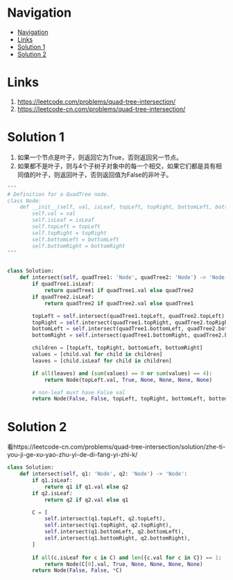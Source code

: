 # Navigation
- [Navigation](#navigation)
- [Links](#links)
- [Solution 1](#solution-1)
- [Solution 2](#solution-2)

# Links
1. https://leetcode.com/problems/quad-tree-intersection/
2. https://leetcode-cn.com/problems/quad-tree-intersection/


# Solution 1
1. 如果一个节点是叶子，则返回它为True，否则返回另一节点。
2. 如果都不是叶子，则与4个子树子对象中的每一个相交，如果它们都是具有相同值的叶子，则返回叶子，否则返回值为False的非叶子。

```python
"""
# Definition for a QuadTree node.
class Node:
    def __init__(self, val, isLeaf, topLeft, topRight, bottomLeft, bottomRight):
        self.val = val
        self.isLeaf = isLeaf
        self.topLeft = topLeft
        self.topRight = topRight
        self.bottomLeft = bottomLeft
        self.bottomRight = bottomRight
"""


class Solution:
    def intersect(self, quadTree1: 'Node', quadTree2: 'Node') -> 'Node':
        if quadTree1.isLeaf:
            return quadTree1 if quadTree1.val else quadTree2
        if quadTree2.isLeaf:
            return quadTree2 if quadTree2.val else quadTree1

        topLeft = self.intersect(quadTree1.topLeft, quadTree2.topLeft)
        topRight = self.intersect(quadTree1.topRight, quadTree2.topRight)
        bottomLeft = self.intersect(quadTree1.bottomLeft, quadTree2.bottomLeft)
        bottomRight = self.intersect(quadTree1.bottomRight, quadTree2.bottomRight)

        children = [topLeft, topRight, bottomLeft, bottomRight]
        values = [child.val for child in children]
        leaves = [child.isLeaf for child in children]

        if all(leaves) and (sum(values) == 0 or sum(values) == 4):
            return Node(topLeft.val, True, None, None, None, None)

        # non-leaf must have False val
        return Node(False, False, topLeft, topRight, bottomLeft, bottomRight)

```

# Solution 2
看https://leetcode-cn.com/problems/quad-tree-intersection/solution/zhe-ti-you-ji-ge-xu-yao-zhu-yi-de-di-fang-yi-zhi-k/


```python
class Solution:
    def intersect(self, q1: 'Node', q2: 'Node') -> 'Node':
        if q1.isLeaf:
            return q1 if q1.val else q2
        if q2.isLeaf:
            return q2 if q2.val else q1

        C = [
            self.intersect(q1.topLeft, q2.topLeft),
            self.intersect(q1.topRight, q2.topRight),
            self.intersect(q1.bottomLeft, q2.bottomLeft),
            self.intersect(q1.bottomRight, q2.bottomRight),
        ]
        
        if all(c.isLeaf for c in C) and len({c.val for c in C}) == 1:
            return Node(C[0].val, True, None, None, None, None)
        return Node(False, False, *C)
```

